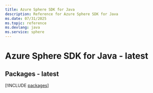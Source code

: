 ```yaml
---
title: Azure Sphere SDK for Java
description: Reference for Azure Sphere SDK for Java
ms.date: 07/31/2025
ms.topic: reference
ms.devlang: java
ms.service: sphere
---
```

# Azure Sphere SDK for Java - latest
## Packages - latest
[!INCLUDE [packages](sphere-index.md)]